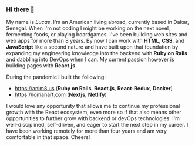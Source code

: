 ### Hi there 👋

My name is _Lucas_. I'm an American living abroad, currently based in Dakar, Senegal. When I'm not coding I might be working on the next novel, fermenting foods, or playing boardgames. I've been building web sites and web apps for more than 8 years. By now I can work with **HTML**, **CSS**, and **JavaScript** like a second nature and have built upon that foundation by expanding my engineering knowledge into the backend with **Ruby on Rails** and dabbling into DevOps when I can. My current passion however is building pages with **React.js**.

During the pandemic I built the following:
- https://anim8.us (**Ruby on Rails**, **React.js**, **React-Redux**, **Docker**)
- https://lomanart.com (**Nextjs**, **Netlify**)
 
I would love any opportunity that allows me to continue my professional growth with the React ecosystem, even more so if that also means other opportunities to further grow with backend or devOps technologies. I'm well-disciplined, self-driven, and eager to start the next step in my career. I have been working remotely for more than four years and am very comfortable in that space. Cheers!
